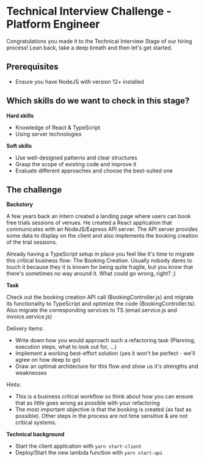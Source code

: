 # Technical Interview Challenge - Platform Engineer

Congratulations you made it to the Technical Interview Stage of our hiring process! Lean back, take a deep breath and then let's get started.

## Prerequisites

- Ensure you have NodeJS with version 12+ installed

## Which skills do we want to check in this stage?

**Hard skills**

- Knowledge of React & TypeScript
- Using server technologies

**Soft skills**

- Use well-designed patterns and clear structures
- Grasp the scope of existing code and improve it
- Evaluate different approaches and choose the best-suited one

## The challenge

**Backstory**

A few years back an intern created a landing page where users can book free trials sessions of venues.
He created a React application that communicates with an NodeJS/Express API server. The API server provides some data to 
display on the client and also implements the booking creation of the trial sessions.

Already having a TypeScript setup in place you feel like it's time to migrate this critical business flow: The Booking Creation.
Usually nobody dares to touch it because they it is known for being quite fragile, but you know that there's sometimes no way around it.
What could go wrong, right? ;)

**Task**

Check out the booking creation API call (BookingController.js) and migrate its functionality to TypeScript and optimize the code (BookingController.ts).
Also migrate the corresponding services to TS (email.service.js and invoice.service.js)

Delivery items:
- Write down how you would approach such a refactoring task (Planning, execution steps, what to look out for, ...)
- Implement a working best-effort solution (yes it won't be perfect - we'll agree on how deep to go)
- Draw an optimal architecture for this flow and show us it's strengths and weaknesses

Hints:
- This is a business critical workflow so think about how you can ensure that as little goes wrong as possible with your refactoring
- The most important objective is that the booking is created (as fast as possible). Other steps in the process are not time sensitive & are not critical systems.

**Technical background**

- Start the client application with `yarn start-client`
- Deploy/Start the new lambda function with `yarn start-api`